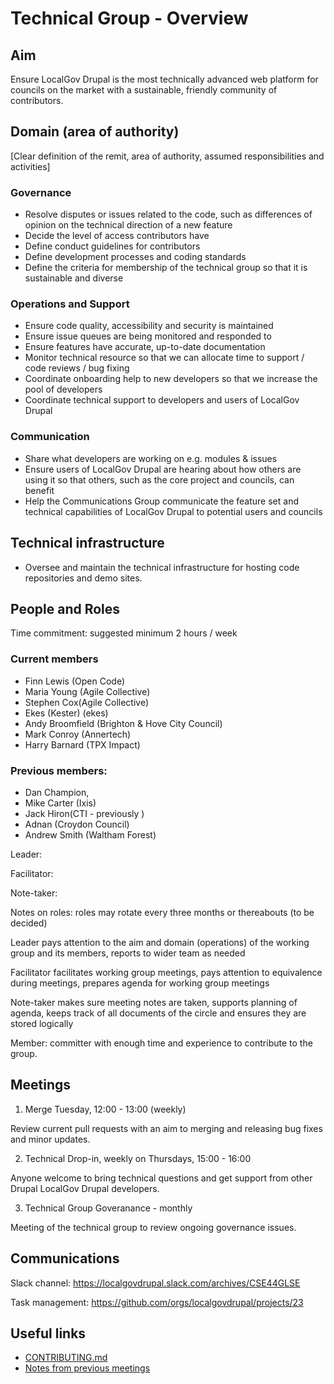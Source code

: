 # Technical Group - Overview

## Aim

Ensure LocalGov Drupal is the most technically advanced web platform for councils on the market with a sustainable, friendly community of contributors.

## Domain (area of authority)

[Clear definition of the remit, area of authority, assumed  responsibilities and activities]

### Governance

 - Resolve disputes or issues related to the code, such as differences of opinion on the technical direction of a new feature
 - Decide the level of access contributors have
 - Define conduct guidelines for contributors
 - Define development processes and coding standards
 - Define the criteria for membership of the technical group so that it is sustainable and diverse

### Operations and Support

 - Ensure code quality, accessibility and security is maintained
 - Ensure issue queues are being monitored and responded to
 - Ensure features have accurate, up-to-date documentation
 - Monitor technical resource so that we can allocate time to support / code reviews / bug fixing
 - Coordinate onboarding help to new developers so that we increase the pool of developers
 - Coordinate technical support to developers and users of LocalGov Drupal

### Communication

 - Share what developers are working on e.g. modules & issues
 - Ensure users of LocalGov Drupal are hearing about how others are using it so that others, such as the core project and councils, can benefit
 - Help the Communications Group communicate the feature set and technical capabilities of LocalGov Drupal to potential users and councils

## Technical infrastructure

 - Oversee and maintain the technical infrastructure for hosting code repositories and demo sites.

## People and Roles

Time commitment:  suggested minimum 2 hours / week

### Current members

 - Finn Lewis (Open Code)
 - Maria Young (Agile Collective)
 - Stephen Cox(Agile Collective)
 - Ekes (Kester) (ekes)
 - Andy Broomfield (Brighton & Hove City Council)
 - Mark Conroy (Annertech)
 - Harry Barnard (TPX Impact)


### Previous members:

 - Dan Champion,
 - Mike Carter (Ixis)
 - Jack Hiron(CTI - previously )
 - Adnan (Croydon Council)
 - Andrew Smith (Waltham Forest)

Leader:

Facilitator:

Note-taker:

Notes on roles: roles may rotate every three months or thereabouts (to be decided)

Leader pays attention to the aim and domain (operations) of the working group and its members, reports to wider team as needed

Facilitator facilitates working group meetings, pays attention to equivalence during meetings, prepares agenda for working group meetings

Note-taker makes sure meeting notes are taken, supports planning of agenda, keeps track of all documents of the circle and ensures they are stored logically

Member: committer with enough time and experience to contribute to the group.

## Meetings

1. Merge Tuesday, 12:00 - 13:00 (weekly)

Review current pull requests with an aim to merging and releasing bug fixes and
minor updates.

2. Technical Drop-in, weekly on Thursdays, 15:00 - 16:00

Anyone welcome to bring technical questions and get support from other Drupal
LocalGov Drupal developers.

3. Technical Group Goveranance - monthly

Meeting of the technical group to review ongoing governance issues.

## Communications

Slack channel: https://localgovdrupal.slack.com/archives/CSE44GLSE

Task management: https://github.com/orgs/localgovdrupal/projects/23

## Useful links

 - [CONTRIBUTING.md](https://github.com/localgovdrupal/localgov/blob/2.x/CONTRIBUTING.md)
 - [Notes from previous meetings](https://drive.google.com/drive/folders/1k6fAgCAiG-Ak2K1XllJe01WnlbEfhKCN)